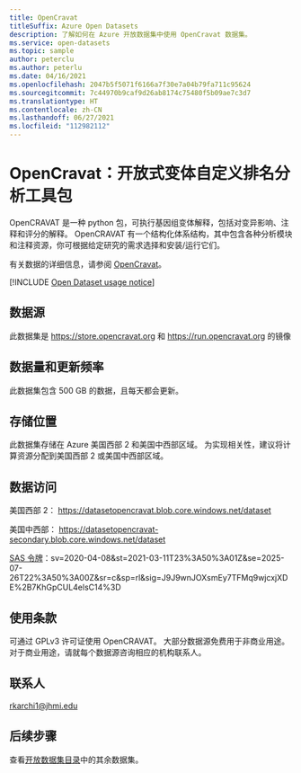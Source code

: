 ```yaml
---
title: OpenCravat
titleSuffix: Azure Open Datasets
description: 了解如何在 Azure 开放数据集中使用 OpenCravat 数据集。
ms.service: open-datasets
ms.topic: sample
author: peterclu
ms.author: peterlu
ms.date: 04/16/2021
ms.openlocfilehash: 2047b5f5071f6166a7f30e7a04b79fa711c95624
ms.sourcegitcommit: 7c44970b9caf9d26ab8174c75480f5b09ae7c3d7
ms.translationtype: HT
ms.contentlocale: zh-CN
ms.lasthandoff: 06/27/2021
ms.locfileid: "112982112"
---
```

# <a name="opencravat-open-custom-ranked-analysis-of-variants-toolkit"></a>OpenCravat：开放式变体自定义排名分析工具包

OpenCRAVAT 是一种 python 包，可执行基因组变体解释，包括对变异影响、注释和评分的解释。 OpenCRAVAT 有一个结构化体系结构，其中包含各种分析模块和注释资源，你可根据给定研究的需求选择和安装/运行它们。

有关数据的详细信息，请参阅 [OpenCravat](https://opencravat.org/)。

[!INCLUDE [Open Dataset usage notice](../../includes/open-datasets-usage-note.md)]

## <a name="data-source"></a>数据源

此数据集是 https://store.opencravat.org 和 https://run.opencravat.org 的镜像

## <a name="data-volumes-and-update-frequency"></a>数据量和更新频率

此数据集包含 500 GB 的数据，且每天都会更新。

## <a name="storage-location"></a>存储位置

此数据集存储在 Azure 美国西部 2 和美国中西部区域。 为实现相关性，建议将计算资源分配到美国西部 2 或美国中西部区域。

## <a name="data-access"></a>数据访问

美国西部 2： https://datasetopencravat.blob.core.windows.net/dataset

美国中西部： https://datasetopencravat-secondary.blob.core.windows.net/dataset

[SAS 令牌](../storage/common/storage-sas-overview.md)：sv=2020-04-08&st=2021-03-11T23%3A50%3A01Z&se=2025-07-26T22%3A50%3A00Z&sr=c&sp=rl&sig=J9J9wnJOXsmEy7TFMq9wjcxjXDE%2B7KhGpCUL4elsC14%3D

## <a name="use-terms"></a>使用条款

可通过 GPLv3 许可证使用 OpenCRAVAT。 大部分数据源免费用于非商业用途。 对于商业用途，请就每个数据源咨询相应的机构联系人。

## <a name="contact"></a>联系人

rkarchi1@jhmi.edu

## <a name="next-steps"></a>后续步骤

查看[开放数据集目录](dataset-catalog.md)中的其余数据集。
